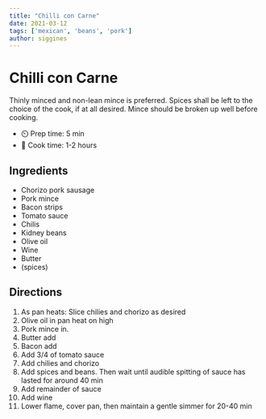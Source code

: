 ```yaml
---
title: "Chilli con Carne"
date: 2021-03-12
tags: ['mexican', 'beans', 'pork']
author: siggines
---
```


# Chilli con Carne

Thinly minced and non-lean mince is preferred.
Spices shall be left to the choice of the cook, if at all desired.
Mince should be broken up well before cooking.

- ⏲️ Prep time: 5 min
- 🍳 Cook time: 1-2 hours

## Ingredients

- Chorizo pork sausage
- Pork mince
- Bacon strips
- Tomato sauce
- Chilis
- Kidney beans
- Olive oil
- Wine
- Butter
- (spices)

## Directions

1. As pan heats: Slice chilies and chorizo as desired
2. Olive oil in pan heat on high
3. Pork mince in.
3. Butter add
4. Bacon add
5. Add 3/4 of tomato sauce
6. Add chilies and chorizo
7. Add spices and beans. Then wait until audible spitting of sauce has lasted for around 40 min
8. Add remainder of sauce
9. Add wine
10. Lower flame, cover pan, then maintain a gentle simmer for 20-40 min
